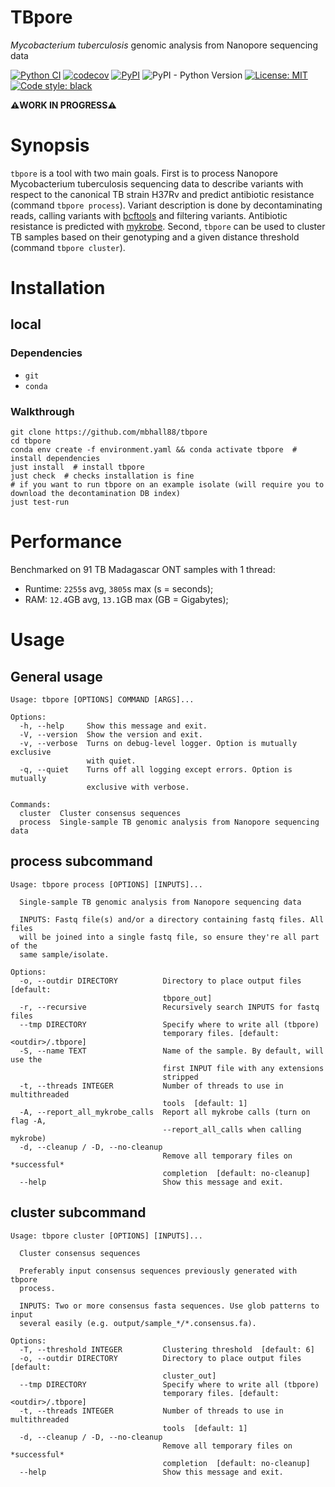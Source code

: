 # TBpore

*Mycobacterium tuberculosis* genomic analysis from Nanopore sequencing data

[![Python CI](https://github.com/mbhall88/tbpore/actions/workflows/ci.yaml/badge.svg)](https://github.com/mbhall88/tbpore/actions/workflows/ci.yaml)
[![codecov](https://codecov.io/gh/mbhall88/tbpore/branch/main/graph/badge.svg)](https://codecov.io/gh/mbhall88/tbpore)
[![PyPI](https://img.shields.io/pypi/v/tbpore)](https://pypi.org/project/tbpore/)
![PyPI - Python Version](https://img.shields.io/pypi/pyversions/tbpore)
[![License: MIT](https://img.shields.io/badge/License-MIT-yellow.svg)](https://opensource.org/licenses/MIT)
[![Code style: black](https://img.shields.io/badge/code%20style-black-000000.svg)](https://github.com/psf/black)

**⚠️WORK IN PROGRESS⚠️**

# Synopsis

`tbpore` is a tool with two main goals.
First is to process Nanopore Mycobacterium tuberculosis sequencing data to describe variants with respect to the
canonical TB strain H37Rv and predict antibiotic resistance (command `tbpore process`).
Variant description is done by decontaminating reads, calling variants with
[bcftools](https://github.com/samtools/bcftools) and filtering variants.
Antibiotic resistance is predicted with [mykrobe](https://github.com/Mykrobe-tools/mykrobe).
Second, `tbpore` can be used to cluster TB samples based on their genotyping and a given distance threshold (command
`tbpore cluster`).

# Installation

<!---
## conda

`conda install tbpore`
-->

## local

### Dependencies
* `git`
* `conda`

### Walkthrough

```
git clone https://github.com/mbhall88/tbpore
cd tbpore
conda env create -f environment.yaml && conda activate tbpore  # install dependencies
just install  # install tbpore
just check  # checks installation is fine
# if you want to run tbpore on an example isolate (will require you to download the decontamination DB index)
just test-run
```

# Performance

Benchmarked on 91 TB Madagascar ONT samples with 1 thread:
* Runtime: `2255`s avg, `3805`s max (s = seconds);
* RAM: `12.4`GB avg, `13.1`GB max (GB = Gigabytes);

# Usage

## General usage

```
Usage: tbpore [OPTIONS] COMMAND [ARGS]...

Options:
  -h, --help     Show this message and exit.
  -V, --version  Show the version and exit.
  -v, --verbose  Turns on debug-level logger. Option is mutually exclusive
                 with quiet.
  -q, --quiet    Turns off all logging except errors. Option is mutually
                 exclusive with verbose.

Commands:
  cluster  Cluster consensus sequences
  process  Single-sample TB genomic analysis from Nanopore sequencing data
```

## process subcommand

```
Usage: tbpore process [OPTIONS] [INPUTS]...

  Single-sample TB genomic analysis from Nanopore sequencing data

  INPUTS: Fastq file(s) and/or a directory containing fastq files. All files
  will be joined into a single fastq file, so ensure they're all part of the
  same sample/isolate.

Options:
  -o, --outdir DIRECTORY          Directory to place output files  [default:
                                  tbpore_out]
  -r, --recursive                 Recursively search INPUTS for fastq files
  --tmp DIRECTORY                 Specify where to write all (tbpore)
                                  temporary files. [default: <outdir>/.tbpore]
  -S, --name TEXT                 Name of the sample. By default, will use the
                                  first INPUT file with any extensions
                                  stripped
  -t, --threads INTEGER           Number of threads to use in multithreaded
                                  tools  [default: 1]
  -A, --report_all_mykrobe_calls  Report all mykrobe calls (turn on flag -A,
                                  --report_all_calls when calling mykrobe)
  -d, --cleanup / -D, --no-cleanup
                                  Remove all temporary files on *successful*
                                  completion  [default: no-cleanup]
  --help                          Show this message and exit.
```

## cluster subcommand

```
Usage: tbpore cluster [OPTIONS] [INPUTS]...

  Cluster consensus sequences

  Preferably input consensus sequences previously generated with tbpore
  process.

  INPUTS: Two or more consensus fasta sequences. Use glob patterns to input
  several easily (e.g. output/sample_*/*.consensus.fa).

Options:
  -T, --threshold INTEGER         Clustering threshold  [default: 6]
  -o, --outdir DIRECTORY          Directory to place output files  [default:
                                  cluster_out]
  --tmp DIRECTORY                 Specify where to write all (tbpore)
                                  temporary files. [default: <outdir>/.tbpore]
  -t, --threads INTEGER           Number of threads to use in multithreaded
                                  tools  [default: 1]
  -d, --cleanup / -D, --no-cleanup
                                  Remove all temporary files on *successful*
                                  completion  [default: no-cleanup]
  --help                          Show this message and exit.
```